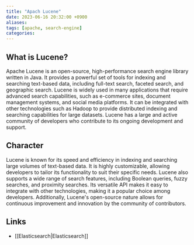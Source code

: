 ```yaml
---
title: "Apach Lucene"
date: 2023-06-16 20:32:00 +0900
aliases: 
tags: [apache, search-engine]
categories: 
---
```


## What is Lucene?

Apache Lucene is an open-source, high-performance search engine library written in Java. It provides a powerful set of tools for indexing and searching text-based data, including full-text search, faceted search, and geographic search. Lucene is widely used in many applications that require advanced search capabilities, such as e-commerce sites, document management systems, and social media platforms. It can be integrated with other technologies such as Hadoop to provide distributed indexing and searching capabilities for large datasets. Lucene has a large and active community of developers who contribute to its ongoing development and support.

## Character

Lucene is known for its speed and efficiency in indexing and searching large volumes of text-based data. It is highly customizable, allowing developers to tailor its functionality to suit their specific needs. Lucene also supports a wide range of search features, including Boolean queries, fuzzy searches, and proximity searches. Its versatile API makes it easy to integrate with other technologies, making it a popular choice among developers. Additionally, Lucene's open-source nature allows for continuous improvement and innovation by the community of contributors.

## Links

- [[Elasticsearch|Elasticsearch]]
